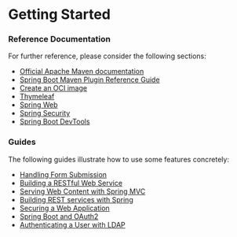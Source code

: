 # Getting Started

### Reference Documentation
For further reference, please consider the following sections:

* [Official Apache Maven documentation](https://maven.apache.org/guides/index.html)
* [Spring Boot Maven Plugin Reference Guide](https://docs.spring.io/spring-boot/docs/3.2.1/maven-plugin/reference/html/)
* [Create an OCI image](https://docs.spring.io/spring-boot/docs/3.2.1/maven-plugin/reference/html/#build-image)
* [Thymeleaf](https://docs.spring.io/spring-boot/docs/3.2.1/reference/htmlsingle/index.html#web.servlet.spring-mvc.template-engines)
* [Spring Web](https://docs.spring.io/spring-boot/docs/3.2.1/reference/htmlsingle/index.html#web)
* [Spring Security](https://docs.spring.io/spring-boot/docs/3.2.1/reference/htmlsingle/index.html#web.security)
* [Spring Boot DevTools](https://docs.spring.io/spring-boot/docs/3.2.1/reference/htmlsingle/index.html#using.devtools)

### Guides
The following guides illustrate how to use some features concretely:

* [Handling Form Submission](https://spring.io/guides/gs/handling-form-submission/)
* [Building a RESTful Web Service](https://spring.io/guides/gs/rest-service/)
* [Serving Web Content with Spring MVC](https://spring.io/guides/gs/serving-web-content/)
* [Building REST services with Spring](https://spring.io/guides/tutorials/rest/)
* [Securing a Web Application](https://spring.io/guides/gs/securing-web/)
* [Spring Boot and OAuth2](https://spring.io/guides/tutorials/spring-boot-oauth2/)
* [Authenticating a User with LDAP](https://spring.io/guides/gs/authenticating-ldap/)

